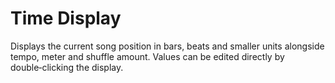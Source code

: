 # Time Display

Displays the current song position in bars, beats and smaller units alongside tempo,
meter and shuffle amount. Values can be edited directly by double‑clicking the display.
